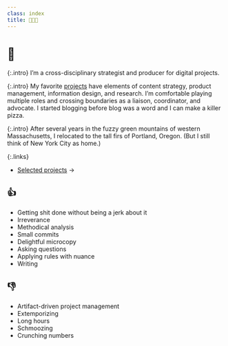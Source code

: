 ```yaml
---
class: index
title: 🍕📓😬 
---
```


# 👋

{:.intro}
I’m a cross-disciplinary strategist and producer for digital projects.

{:.intro}
My favorite [projects](projects) have elements of content strategy, product management, information design, and research. I’m comfortable playing multiple roles and crossing boundaries as a liaison, coordinator, and advocate. I started blogging before blog was a word and I can make a killer pizza.

{:.intro}
After several years in the fuzzy green mountains of western Massachusetts, I relocated to the tall firs of Portland, Oregon. (But I still think of New York City as home.)

{:.links}
- [Selected projects](projects) →


## 👍
- Getting shit done without being a jerk about it
- Irreverance
- Methodical analysis
- Small commits
- Delightful microcopy
- Asking questions
- Applying rules with nuance
- Writing

## 👎
- Artifact-driven project management
- Extemporizing
- Long hours
- Schmoozing
- Crunching numbers